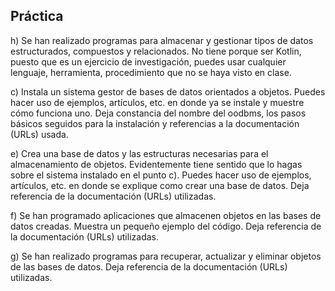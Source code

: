 ## Práctica

h) Se han realizado programas para almacenar y gestionar tipos de datos estructurados, compuestos y relacionados. No 
tiene porque ser Kotlin, puesto que es un ejercicio de investigación, puedes usar cualquier lenguaje, herramienta, 
procedimiento que no se haya visto en clase.

c) Instala un sistema gestor de bases de datos orientados a objetos. Puedes hacer uso de ejemplos, artículos, etc. en 
donde ya se instale y muestre cómo funciona uno. Deja constancia del nombre del oodbms,  los pasos básicos seguidos para 
la instalación y referencias a la documentación (URLs) usada.

e) Crea una base de datos y las estructuras necesarias para el almacenamiento de objetos. Evidentemente tiene sentido 
que lo hagas sobre el sistema instalado en el punto c). Puedes hacer uso de ejemplos, artículos, etc. en donde se 
explique como crear una base de datos. Deja referencia de la documentación (URLs) utilizadas.

f) Se han programado aplicaciones que almacenen objetos en las bases de datos creadas. Muestra un pequeño ejemplo del 
código. Deja referencia de la documentación (URLs) utilizadas.

g) Se han realizado programas para recuperar, actualizar y eliminar objetos de las bases de datos. Deja referencia de 
la documentación (URLs) utilizadas.
